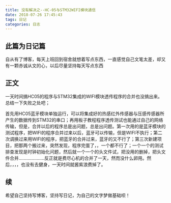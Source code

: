 ```yaml
---
title: 没有解决之--HC-05与STM32WIFI模块通信
date: 2018-07-26 17:45:43
tags: 日记
categories: 日志
---
```


## **此篇为日记篇**

自从有了博客，每天上班回到宿舍就想着写点东西，一直感觉自己文笔太差，却又有一颗赤诚从文的心，以后尽量坚持每天写点东西

## 正文

一天时间搞HC05的程序与STM32集成的WIFI模块透传程序的合并也没搞出来。总结一下失败之处吧；

首先用HC05蓝牙模块单独运行，可以将集成好的热感红外传感器与压感传感器所产生的数据传到STM32的串口；再用板子教程程序透传测试也能通过自己的网络传输，但是，合并以后的程序总是出问题，总是出问题。第一次用的是蓝牙模块的测试程序，把WIFI的程序合并过来以后，蓝牙可以传输，但是WIFI不执行；第二次调换过来用WIFI的程序，把蓝牙的合并过来，蓝牙的又不行了；第三次新建项目，把那两个搬过来，突然发现，程序完蛋了，，一个都不行了；一个一个的测试排查发现是时钟初始化问题，然后就一个一个的头文件试，把没用的删掉，把头文件合并....................反正就是费尽心机的合并了一天，然而没什么卵用。然后，，，，也没有去健身，一天时间就酱紫浪费掉了。

## 续

希望自己坚持写博客，坚持写日记，为自己的文字梦做基础呗！